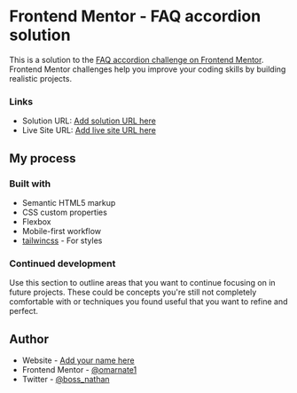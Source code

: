 # Frontend Mentor - FAQ accordion solution

This is a solution to the [FAQ accordion challenge on Frontend Mentor](https://www.frontendmentor.io/challenges/faq-accordion-wyfFdeBwBz). Frontend Mentor challenges help you improve your coding skills by building realistic projects.

### Links

- Solution URL: [Add solution URL here](https://www.frontendmentor.io/solutions/responsive-faq-accordion-with-tailwind-css-XONL1crCNr)
- Live Site URL: [Add live site URL here](https://omarnate1.github.io/faq-accordion/)

## My process

### Built with

- Semantic HTML5 markup
- CSS custom properties
- Flexbox
- Mobile-first workflow
- [tailwincss](https://tailwind.com/) - For styles

### Continued development

Use this section to outline areas that you want to continue focusing on in future projects. These could be concepts you're still not completely comfortable with or techniques you found useful that you want to refine and perfect.

## Author

- Website - [Add your name here](https://www.your-site.com)
- Frontend Mentor - [@omarnate1](https://www.frontendmentor.io/profile/omarnate1)
- Twitter - [@boss_nathan](https://x.com/boss_nathan)
